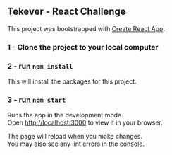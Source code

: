 ## Tekever - React Challenge

This project was bootstrapped with [Create React App](https://github.com/facebook/create-react-app).

### 1 - Clone the project to your local computer

### 2 - run `npm install`
This will install the packages for this project.

### 3 - run `npm start`

Runs the app in the development mode.\
Open [http://localhost:3000](http://localhost:3000) to view it in your browser.

The page will reload when you make changes.\
You may also see any lint errors in the console.
